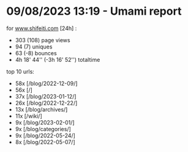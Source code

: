 # 09/08/2023 13:19 - Umami report
for www.shifeiti.com [24h] :

 - 303 (108) page views
 - 94 (7) uniques
 - 63 (-8) bounces
 - 4h 18' 44'' (-3h 16' 52'') totaltime


top 10 urls:
 - 58x [/blog/2022-12-09/]
 - 56x [/]
 - 37x [/blog/2023-01-12/]
 - 26x [/blog/2022-12-22/]
 - 13x [/blog/archives/]
 - 11x [/wiki/]
 - 9x [/blog/2023-02-01/]
 - 9x [/blog/categories/]
 - 9x [/blog/2022-05-24/]
 - 8x [/blog/2022-05-07/]


